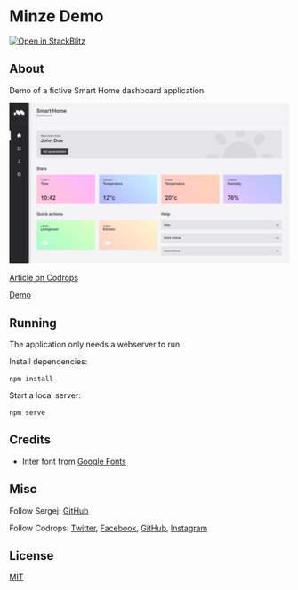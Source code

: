 # Minze Demo

[![Open in StackBlitz](https://developer.stackblitz.com/img/open_in_stackblitz.svg)](https://stackblitz.com/github/sergejcodes/codrops-minze-demo?terminal=serve)

## About

Demo of a fictive Smart Home dashboard application.

![Screenshot](.github/img/screenshot.jpg)

[Article on Codrops](https://tympanus.net/codrops/?p=58877)

[Demo](http://tympanus.net/Tutorials/MinzeDemo/)

## Running

The application only needs a webserver to run.

Install dependencies:

```
npm install
```

Start a local server:

```
npm serve
```

## Credits

- Inter font from [Google Fonts](https://fonts.google.com/share?selection.family=Inter:wght@400;700)

## Misc

Follow Sergej: [GitHub](https://github.com/sergejcodes)

Follow Codrops: [Twitter](http://www.twitter.com/codrops), [Facebook](http://www.facebook.com/codrops), [GitHub](https://github.com/codrops), [Instagram](https://www.instagram.com/codropsss/)

## License
[MIT](LICENSE)
